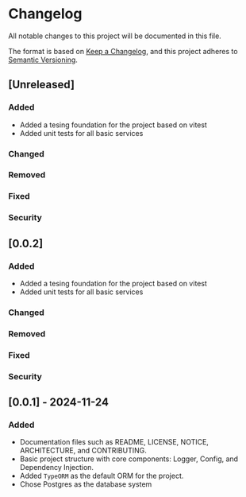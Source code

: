 # Changelog

All notable changes to this project will be documented in this file.

The format is based on [Keep a Changelog](https://keepachangelog.com/en/1.1.0/),
and this project adheres to [Semantic Versioning](https://semver.org/spec/v2.0.0.html).

## [Unreleased]

### Added

- Added a tesing foundation for the project based on vitest
- Added unit tests for all basic services

### Changed

### Removed

### Fixed

### Security


## [0.0.2]

### Added

- Added a tesing foundation for the project based on vitest
- Added unit tests for all basic services

### Changed

### Removed

### Fixed

### Security


## [0.0.1] - 2024-11-24

### Added

- Documentation files such as README, LICENSE, NOTICE, ARCHITECTURE, and CONTRIBUTING.
- Basic project structure with core components: Logger, Config, and Dependency Injection.
- Added `TypeORM` as the default ORM for the project.
- Chose Postgres as the database system
